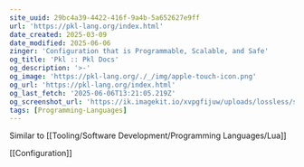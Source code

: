 ```yaml
---
site_uuid: 29bc4a39-4422-416f-9a4b-5a652627e9ff
url: 'https://pkl-lang.org/index.html'
date_created: 2025-03-09
date_modified: 2025-06-06
zinger: 'Configuration that is Programmable, Scalable, and Safe'
og_title: 'Pkl :: Pkl Docs'
og_description: '>-'
og_image: 'https://pkl-lang.org/./_/img/apple-touch-icon.png'
og_url: 'https://pkl-lang.org/index.html'
og_last_fetch: '2025-06-06T13:21:05.219Z'
og_screenshot_url: 'https://ik.imagekit.io/xvpgfijuw/uploads/lossless/screenshots/20250605_Pkl_og_screenshot.jpeg'
tags: [Programming-Languages]
---
```


Similar to [[Tooling/Software Development/Programming Languages/Lua]]

[[Configuration]]